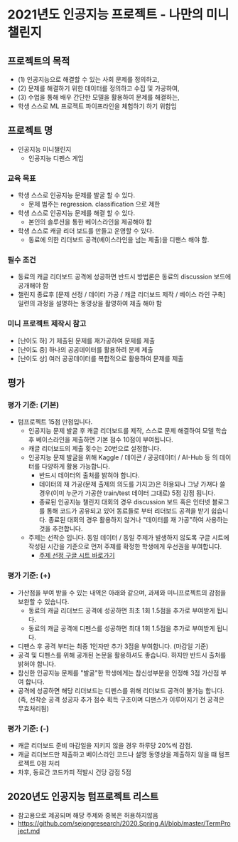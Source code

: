
# 2021년도 인공지능 프로젝트 - 나만의 미니챌린지 

## 프로젝트의 목적
- (1) 인공지능으로 해결할 수 있는 사회 문제를 정의하고, 
- (2) 문제를 해결하기 위한 데이터를 정의하고 수집 및 가공하여, 
- (3) 수업을 통해 배우 간단한 모델을 활용하여 문제를 해결하는, 
-  학생 스스로 ML 프로젝트 파이프라인을 체험하기 하기 위함임

## 프로젝트 명
- 인공지능 미니챌린지
  - 인공지능 디펜스 게임

### 교육 목표
- 학생 스스로 인공지능 문제를 발굴 할 수 있다. 
  - 문제 범주는 regression. classification 으로 제한 
- 학생 스스로 인공지능 문제를 해결 할 수 있다.  
  - 본인의 솔루션을 통한 베이스라인을 제공해야 함
- 학생 스스로 캐글 리더 보드를 만들고 운영할 수 있다. 
  - 동료에 의한 리더보드 공격(베이스라인을 넘는 제출)을 디팬스 해야 함.

### 필수 조건
- 동료의 캐글 리더보드 공격에 성공하면 반드시 방법론은 동료의 discussion 보드에 공개해야 함 
- 챌린지 종료후 [문제 선정 / 데이터 가공 / 캐글 리더보드 제작 / 베이스 라인 구축] 일련의 과정을 설명하는 동영상을 촬영하여 제출 해야 함


### 미니 프로젝트 제작시 참고
- [난이도 하] 기 제출된 문제를 재가공하여 문제를 제출 
- [난이도 중] 하나의 공공데이터를 활용하려 문제 제출
- [난이도 상] 여러 공공데이터를 복합적으로 활용하여 문제를 제출


## 평가
### 평가 기준: (기본)
- 텀프로젝트 15점 만점입니다.
  - 인공지능 문제 발굴 후 캐글 리더보드를 제작, 스스로 문제 해결하여 모델 학습 후 베이스라인을 제출하면 기본 점수 10점이 부여됩니다.  
  - 캐글 리더보드의 제출 횟수는 20번으로 설정합니다.
  - 인공지능 문제 발굴을 위해 Kaggle / 데이콘 / 공공데이터 / AI-Hub 등 의 데이터를 다양하게 활용 가능합니다. 
    - 반드시 데이터의 출처를 밝혀야 합니다. 
    - 데이터의 재 가공(문제 출제의 의도를 가지고)은 허용되나 그냥 가져다 쓸 경우(이미 누군가 가공한 train/test 데이터 그대로) 5점 감점 됩니다. 
    - 종료된 인공지능 챌린지 대회의 경우 discussion 보드 혹은 인터넷 블로그를 통해 코드가 공유되고 있어 동료들로 부터 리더보드 공격을 받기 쉽습니다. 종료된 대회의 경우 활용하지 않거나 "데이터를 재 가공"하여 사용하는 것을 추천합니다.
   - 주제는 선착순 입니다. 동일 데이터 / 동일 주제가 발생하지 않도록 구글 시트에 작성된 시간을 기준으로 먼저 주제를 확정한 학생에게 우선권을 부여합니다.
     - [주제 선정 구글 시트 바로가기]( https://docs.google.com/spreadsheets/d/1Tj9DtkkhnbNMZzsGho4yMB1Z1lnkeCxb9adDnGVcb1w/edit?usp=sharing)
 

### 평가 기준: (+)
- 가산점을 부여 받을 수 있는 내역은 아래와 같으며, 과제와 미니프로젝트의 감점을 보완할 수 있습니다.
  - 동료의 캐글 리더보드 공격에 성공하면 최초 1회 1.5점을 추가로 부여받게 됩니다. 
  - 동료의 캐글 공격에 디펜스를 성공하면 최대 1회 1.5점을 추가로 부여받게 됩니다.
-  디팬스 후 공격 부터는 최종 1인자만 추가 3점을 부여합니다. (마감일 기준)
  - 공격 및 디펜스를 위해 공개된 논문을 활용하셔도 좋습니다. 하지만 반드시 출처를 밝혀야 합니다.
  - 참신한 인공지능 문제를 "발굴"한 학생에게는 참신성부분을 인정해 3점 가산점 부여 합니다.
  - 공격에 성공하면 해당 리더보드는 디펜스를 위해 리더보드 공격이 불가능 합니다. (즉, 선착순 공격 성공자 추가 점수 획득 구조이며 디팬스가 이루어지기 전 공격은 무효처리됨)

### 평가 기준: (-)
- 캐글 리더보드 준비 마감일을 지키지 않을 경우 하루당 20%씩 감점.
- 캐글 리더보드만 제출하고 베이스라인 코드나 설명 동영상을 제출하지 않을 떄 텀프로젝트 0점 처리
- 차후, 동료간 코드카피 적발시 건당 감점 5점


## 2020년도 인공지능 텀프로젝트 리스트
- 참고용으로 제공되며 해당 주제와 중복은 허용하지않음
- https://github.com/sejongresearch/2020.Spring.AI/blob/master/TermProject.md

